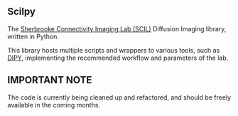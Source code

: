 Scilpy
------

The [Sherbrooke Connectivity Imaging Lab (SCIL)](http://scil.dinf.usherbrooke.ca) 
Diffusion Imaging library, written in Python.

This library hosts multiple scripts and wrappers to various tools, such as 
[DIPY](http://nipy.org/dipy/), implementing the recommended workflow and 
parameters of the lab.


IMPORTANT NOTE
--------------

The code is currently being cleaned up and refactored, and should be freely available in the coming months.
